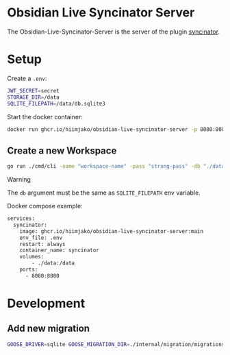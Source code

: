 # Obsidian Live Syncinator Server

The Obsidian-Live-Syncinator-Server is the server of the plugin [syncinator](https://github.com/hiimjako/obsidian-live-syncinator).
# Setup

Create a `.env`:
```sh
JWT_SECRET=secret
STORAGE_DIR=/data
SQLITE_FILEPATH=/data/db.sqlite3
```

Start the docker container: 
```sh
docker run ghcr.io/hiimjako/obsidian-live-syncinator-server -p 8080:8080 --env-file .env
```

## Create a new Workspace
```sh
go run ./cmd/cli -name "workspace-name" -pass "strong-pass" -db "./data/db.sqlite3"
```

> [!WARNING]  
> The `db` argument must be the same as `SQLITE_FILEPATH` env variable.


Docker compose example:
```sh 
services:
  syncinator:
    image: ghcr.io/hiimjako/obsidian-live-syncinator-server:main
    env_file: .env
    restart: always
    container_name: syncinator
    volumes:
        - ./data:/data
    ports:
      - 8080:8080
```


# Development
## Add new migration

```sh 
GOOSE_DRIVER=sqlite GOOSE_MIGRATION_DIR=./internal/migration/migrations/ goose create new_migration_name sql
```
